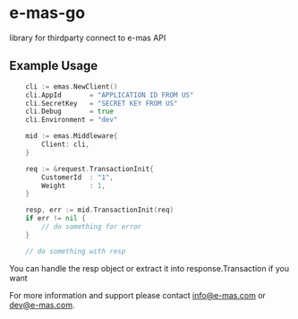 # e-mas-go
library for thirdparty connect to e-mas API

## Example Usage

```go
    cli := emas.NewClient()
    cli.AppId 		= "APPLICATION ID FROM US"
    cli.SecretKey 	= "SECRET KEY FROM US"
    cli.Debug 		= true
    cli.Environment = "dev"

    mid := emas.Middleware{
        Client: cli,
    }

    req := &request.TransactionInit{
        CustomerId	: "1",
        Weight		: 1,
    }

    resp, err := mid.TransactionInit(req)
    if err != nil {
        // do something for error
    }

    // do something with resp
```

You can handle the resp object or extract it into response.Transaction if you want

For more information and support please contact info@e-mas.com or dev@e-mas.com.